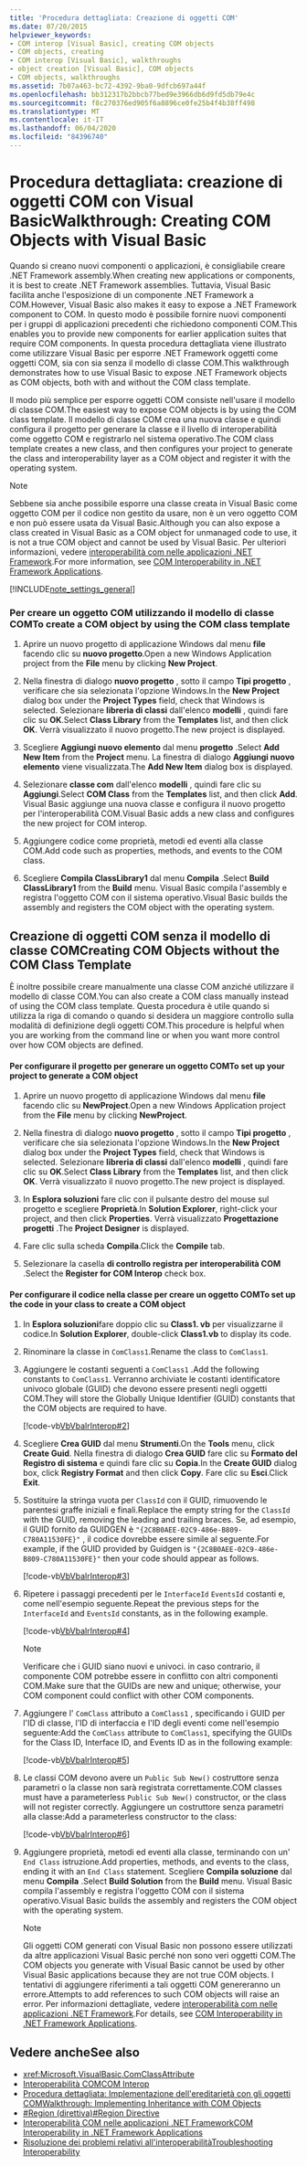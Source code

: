 ```yaml
---
title: 'Procedura dettagliata: Creazione di oggetti COM'
ms.date: 07/20/2015
helpviewer_keywords:
- COM interop [Visual Basic], creating COM objects
- COM objects, creating
- COM interop [Visual Basic], walkthroughs
- object creation [Visual Basic], COM objects
- COM objects, walkthroughs
ms.assetid: 7b07a463-bc72-4392-9ba0-9dfcb697a44f
ms.openlocfilehash: bb312317b2bbcb77bed9e3966db6d9fd5db79e4c
ms.sourcegitcommit: f8c270376ed905f6a8896ce0fe25b4f4b38ff498
ms.translationtype: MT
ms.contentlocale: it-IT
ms.lasthandoff: 06/04/2020
ms.locfileid: "84396740"
---
```

# <a name="walkthrough-creating-com-objects-with-visual-basic"></a><span data-ttu-id="c8ee0-102">Procedura dettagliata: creazione di oggetti COM con Visual Basic</span><span class="sxs-lookup"><span data-stu-id="c8ee0-102">Walkthrough: Creating COM Objects with Visual Basic</span></span>
<span data-ttu-id="c8ee0-103">Quando si creano nuovi componenti o applicazioni, è consigliabile creare .NET Framework assembly.</span><span class="sxs-lookup"><span data-stu-id="c8ee0-103">When creating new applications or components, it is best to create .NET Framework assemblies.</span></span> <span data-ttu-id="c8ee0-104">Tuttavia, Visual Basic facilita anche l'esposizione di un componente .NET Framework a COM.</span><span class="sxs-lookup"><span data-stu-id="c8ee0-104">However, Visual Basic also makes it easy to expose a .NET Framework component to COM.</span></span> <span data-ttu-id="c8ee0-105">In questo modo è possibile fornire nuovi componenti per i gruppi di applicazioni precedenti che richiedono componenti COM.</span><span class="sxs-lookup"><span data-stu-id="c8ee0-105">This enables you to provide new components for earlier application suites that require COM components.</span></span> <span data-ttu-id="c8ee0-106">In questa procedura dettagliata viene illustrato come utilizzare Visual Basic per esporre .NET Framework oggetti come oggetti COM, sia con sia senza il modello di classe COM.</span><span class="sxs-lookup"><span data-stu-id="c8ee0-106">This walkthrough demonstrates how to use Visual Basic to expose .NET Framework objects as COM objects, both with and without the COM class template.</span></span>  
  
 <span data-ttu-id="c8ee0-107">Il modo più semplice per esporre oggetti COM consiste nell'usare il modello di classe COM.</span><span class="sxs-lookup"><span data-stu-id="c8ee0-107">The easiest way to expose COM objects is by using the COM class template.</span></span> <span data-ttu-id="c8ee0-108">Il modello di classe COM crea una nuova classe e quindi configura il progetto per generare la classe e il livello di interoperabilità come oggetto COM e registrarlo nel sistema operativo.</span><span class="sxs-lookup"><span data-stu-id="c8ee0-108">The COM class template creates a new class, and then configures your project to generate the class and interoperability layer as a COM object and register it with the operating system.</span></span>  
  
> [!NOTE]
> <span data-ttu-id="c8ee0-109">Sebbene sia anche possibile esporre una classe creata in Visual Basic come oggetto COM per il codice non gestito da usare, non è un vero oggetto COM e non può essere usata da Visual Basic.</span><span class="sxs-lookup"><span data-stu-id="c8ee0-109">Although you can also expose a class created in Visual Basic as a COM object for unmanaged code to use, it is not a true COM object and cannot be used by Visual Basic.</span></span> <span data-ttu-id="c8ee0-110">Per ulteriori informazioni, vedere [interoperabilità com nelle applicazioni .NET Framework](com-interoperability-in-net-framework-applications.md).</span><span class="sxs-lookup"><span data-stu-id="c8ee0-110">For more information, see [COM Interoperability in .NET Framework Applications](com-interoperability-in-net-framework-applications.md).</span></span>  
  
[!INCLUDE[note_settings_general](~/includes/note-settings-general-md.md)]  
  
### <a name="to-create-a-com-object-by-using-the-com-class-template"></a><span data-ttu-id="c8ee0-111">Per creare un oggetto COM utilizzando il modello di classe COM</span><span class="sxs-lookup"><span data-stu-id="c8ee0-111">To create a COM object by using the COM class template</span></span>  
  
1. <span data-ttu-id="c8ee0-112">Aprire un nuovo progetto di applicazione Windows dal menu **file** facendo clic su **nuovo progetto**.</span><span class="sxs-lookup"><span data-stu-id="c8ee0-112">Open a new Windows Application project from the **File** menu by clicking **New Project**.</span></span>  
  
2. <span data-ttu-id="c8ee0-113">Nella finestra di dialogo **nuovo progetto** , sotto il campo **Tipi progetto** , verificare che sia selezionata l'opzione Windows.</span><span class="sxs-lookup"><span data-stu-id="c8ee0-113">In the **New Project** dialog box under the **Project Types** field, check that Windows is selected.</span></span> <span data-ttu-id="c8ee0-114">Selezionare **libreria di classi** dall'elenco **modelli** , quindi fare clic su **OK**.</span><span class="sxs-lookup"><span data-stu-id="c8ee0-114">Select **Class Library** from the **Templates** list, and then click **OK**.</span></span> <span data-ttu-id="c8ee0-115">Verrà visualizzato il nuovo progetto.</span><span class="sxs-lookup"><span data-stu-id="c8ee0-115">The new project is displayed.</span></span>  
  
3. <span data-ttu-id="c8ee0-116">Scegliere **Aggiungi nuovo elemento** dal menu **progetto** .</span><span class="sxs-lookup"><span data-stu-id="c8ee0-116">Select **Add New Item** from the **Project** menu.</span></span> <span data-ttu-id="c8ee0-117">La finestra di dialogo **Aggiungi nuovo elemento** viene visualizzata.</span><span class="sxs-lookup"><span data-stu-id="c8ee0-117">The **Add New Item** dialog box is displayed.</span></span>  
  
4. <span data-ttu-id="c8ee0-118">Selezionare **classe com** dall'elenco **modelli** , quindi fare clic su **Aggiungi**.</span><span class="sxs-lookup"><span data-stu-id="c8ee0-118">Select **COM Class** from the **Templates** list, and then click **Add**.</span></span> <span data-ttu-id="c8ee0-119">Visual Basic aggiunge una nuova classe e configura il nuovo progetto per l'interoperabilità COM.</span><span class="sxs-lookup"><span data-stu-id="c8ee0-119">Visual Basic adds a new class and configures the new project for COM interop.</span></span>  
  
5. <span data-ttu-id="c8ee0-120">Aggiungere codice come proprietà, metodi ed eventi alla classe COM.</span><span class="sxs-lookup"><span data-stu-id="c8ee0-120">Add code such as properties, methods, and events to the COM class.</span></span>  
  
6. <span data-ttu-id="c8ee0-121">Scegliere **Compila ClassLibrary1** dal menu **Compila** .</span><span class="sxs-lookup"><span data-stu-id="c8ee0-121">Select **Build ClassLibrary1** from the **Build** menu.</span></span> <span data-ttu-id="c8ee0-122">Visual Basic compila l'assembly e registra l'oggetto COM con il sistema operativo.</span><span class="sxs-lookup"><span data-stu-id="c8ee0-122">Visual Basic builds the assembly and registers the COM object with the operating system.</span></span>  
  
## <a name="creating-com-objects-without-the-com-class-template"></a><span data-ttu-id="c8ee0-123">Creazione di oggetti COM senza il modello di classe COM</span><span class="sxs-lookup"><span data-stu-id="c8ee0-123">Creating COM Objects without the COM Class Template</span></span>  
 <span data-ttu-id="c8ee0-124">È inoltre possibile creare manualmente una classe COM anziché utilizzare il modello di classe COM.</span><span class="sxs-lookup"><span data-stu-id="c8ee0-124">You can also create a COM class manually instead of using the COM class template.</span></span> <span data-ttu-id="c8ee0-125">Questa procedura è utile quando si utilizza la riga di comando o quando si desidera un maggiore controllo sulla modalità di definizione degli oggetti COM.</span><span class="sxs-lookup"><span data-stu-id="c8ee0-125">This procedure is helpful when you are working from the command line or when you want more control over how COM objects are defined.</span></span>  
  
#### <a name="to-set-up-your-project-to-generate-a-com-object"></a><span data-ttu-id="c8ee0-126">Per configurare il progetto per generare un oggetto COM</span><span class="sxs-lookup"><span data-stu-id="c8ee0-126">To set up your project to generate a COM object</span></span>  
  
1. <span data-ttu-id="c8ee0-127">Aprire un nuovo progetto di applicazione Windows dal menu **file** facendo clic su **NewProject**.</span><span class="sxs-lookup"><span data-stu-id="c8ee0-127">Open a new Windows Application project from the **File** menu by clicking **NewProject**.</span></span>  
  
2. <span data-ttu-id="c8ee0-128">Nella finestra di dialogo **nuovo progetto** , sotto il campo **Tipi progetto** , verificare che sia selezionata l'opzione Windows.</span><span class="sxs-lookup"><span data-stu-id="c8ee0-128">In the **New Project** dialog box under the **Project Types** field, check that Windows is selected.</span></span> <span data-ttu-id="c8ee0-129">Selezionare **libreria di classi** dall'elenco **modelli** , quindi fare clic su **OK**.</span><span class="sxs-lookup"><span data-stu-id="c8ee0-129">Select **Class Library** from the **Templates** list, and then click **OK**.</span></span> <span data-ttu-id="c8ee0-130">Verrà visualizzato il nuovo progetto.</span><span class="sxs-lookup"><span data-stu-id="c8ee0-130">The new project is displayed.</span></span>  
  
3. <span data-ttu-id="c8ee0-131">In **Esplora soluzioni** fare clic con il pulsante destro del mouse sul progetto e scegliere **Proprietà**.</span><span class="sxs-lookup"><span data-stu-id="c8ee0-131">In **Solution Explorer**, right-click your project, and then click **Properties**.</span></span> <span data-ttu-id="c8ee0-132">Verrà visualizzato **Progettazione progetti** .</span><span class="sxs-lookup"><span data-stu-id="c8ee0-132">The **Project Designer** is displayed.</span></span>  
  
4. <span data-ttu-id="c8ee0-133">Fare clic sulla scheda **Compila**.</span><span class="sxs-lookup"><span data-stu-id="c8ee0-133">Click the **Compile** tab.</span></span>  
  
5. <span data-ttu-id="c8ee0-134">Selezionare la casella **di controllo registra per interoperabilità COM** .</span><span class="sxs-lookup"><span data-stu-id="c8ee0-134">Select the **Register for COM Interop** check box.</span></span>  
  
#### <a name="to-set-up-the-code-in-your-class-to-create-a-com-object"></a><span data-ttu-id="c8ee0-135">Per configurare il codice nella classe per creare un oggetto COM</span><span class="sxs-lookup"><span data-stu-id="c8ee0-135">To set up the code in your class to create a COM object</span></span>  
  
1. <span data-ttu-id="c8ee0-136">In **Esplora soluzioni**fare doppio clic su **Class1. vb** per visualizzarne il codice.</span><span class="sxs-lookup"><span data-stu-id="c8ee0-136">In **Solution Explorer**, double-click **Class1.vb** to display its code.</span></span>  
  
2. <span data-ttu-id="c8ee0-137">Rinominare la classe in `ComClass1`.</span><span class="sxs-lookup"><span data-stu-id="c8ee0-137">Rename the class to `ComClass1`.</span></span>  
  
3. <span data-ttu-id="c8ee0-138">Aggiungere le costanti seguenti a `ComClass1` .</span><span class="sxs-lookup"><span data-stu-id="c8ee0-138">Add the following constants to `ComClass1`.</span></span> <span data-ttu-id="c8ee0-139">Verranno archiviate le costanti identificatore univoco globale (GUID) che devono essere presenti negli oggetti COM.</span><span class="sxs-lookup"><span data-stu-id="c8ee0-139">They will store the Globally Unique Identifier (GUID) constants that the COM objects are required to have.</span></span>  
  
     [!code-vb[VbVbalrInterop#2](~/samples/snippets/visualbasic/VS_Snippets_VBCSharp/VbVbalrInterop/VB/Class1.vb#2)]  
  
4. <span data-ttu-id="c8ee0-140">Scegliere **Crea GUID** dal menu **Strumenti**.</span><span class="sxs-lookup"><span data-stu-id="c8ee0-140">On the **Tools** menu, click **Create Guid**.</span></span> <span data-ttu-id="c8ee0-141">Nella finestra di dialogo **Crea GUID** fare clic su **Formato del Registro di sistema** e quindi fare clic su **Copia**.</span><span class="sxs-lookup"><span data-stu-id="c8ee0-141">In the **Create GUID** dialog box, click **Registry Format** and then click **Copy**.</span></span> <span data-ttu-id="c8ee0-142">Fare clic su **Esci**.</span><span class="sxs-lookup"><span data-stu-id="c8ee0-142">Click **Exit**.</span></span>  
  
5. <span data-ttu-id="c8ee0-143">Sostituire la stringa vuota per `ClassId` con il GUID, rimuovendo le parentesi graffe iniziali e finali.</span><span class="sxs-lookup"><span data-stu-id="c8ee0-143">Replace the empty string for the `ClassId` with the GUID, removing the leading and trailing braces.</span></span> <span data-ttu-id="c8ee0-144">Se, ad esempio, il GUID fornito da GUIDGEN è `"{2C8B0AEE-02C9-486e-B809-C780A11530FE}"` , il codice dovrebbe essere simile al seguente.</span><span class="sxs-lookup"><span data-stu-id="c8ee0-144">For example, if the GUID provided by Guidgen is `"{2C8B0AEE-02C9-486e-B809-C780A11530FE}"` then your code should appear as follows.</span></span>  
  
     [!code-vb[VbVbalrInterop#3](~/samples/snippets/visualbasic/VS_Snippets_VBCSharp/VbVbalrInterop/VB/Class1.vb#3)]  
  
6. <span data-ttu-id="c8ee0-145">Ripetere i passaggi precedenti per le `InterfaceId` `EventsId` costanti e, come nell'esempio seguente.</span><span class="sxs-lookup"><span data-stu-id="c8ee0-145">Repeat the previous steps for the `InterfaceId` and `EventsId` constants, as in the following example.</span></span>  
  
     [!code-vb[VbVbalrInterop#4](~/samples/snippets/visualbasic/VS_Snippets_VBCSharp/VbVbalrInterop/VB/Class1.vb#4)]  
  
    > [!NOTE]
    > <span data-ttu-id="c8ee0-146">Verificare che i GUID siano nuovi e univoci. in caso contrario, il componente COM potrebbe essere in conflitto con altri componenti COM.</span><span class="sxs-lookup"><span data-stu-id="c8ee0-146">Make sure that the GUIDs are new and unique; otherwise, your COM component could conflict with other COM components.</span></span>  
  
7. <span data-ttu-id="c8ee0-147">Aggiungere l' `ComClass` attributo a `ComClass1` , specificando i GUID per l'ID di classe, l'ID di interfaccia e l'ID degli eventi come nell'esempio seguente:</span><span class="sxs-lookup"><span data-stu-id="c8ee0-147">Add the `ComClass` attribute to `ComClass1`, specifying the GUIDs for the Class ID, Interface ID, and Events ID as in the following example:</span></span>  
  
     [!code-vb[VbVbalrInterop#5](~/samples/snippets/visualbasic/VS_Snippets_VBCSharp/VbVbalrInterop/VB/Class1.vb#5)]  
  
8. <span data-ttu-id="c8ee0-148">Le classi COM devono avere un `Public Sub New()` costruttore senza parametri o la classe non sarà registrata correttamente.</span><span class="sxs-lookup"><span data-stu-id="c8ee0-148">COM classes must have a parameterless `Public Sub New()` constructor, or the class will not register correctly.</span></span> <span data-ttu-id="c8ee0-149">Aggiungere un costruttore senza parametri alla classe:</span><span class="sxs-lookup"><span data-stu-id="c8ee0-149">Add a parameterless constructor to the class:</span></span>  
  
     [!code-vb[VbVbalrInterop#6](~/samples/snippets/visualbasic/VS_Snippets_VBCSharp/VbVbalrInterop/VB/Class1.vb#6)]  
  
9. <span data-ttu-id="c8ee0-150">Aggiungere proprietà, metodi ed eventi alla classe, terminando con un' `End Class` istruzione.</span><span class="sxs-lookup"><span data-stu-id="c8ee0-150">Add properties, methods, and events to the class, ending it with an `End Class` statement.</span></span> <span data-ttu-id="c8ee0-151">Scegliere **Compila soluzione** dal menu **Compila** .</span><span class="sxs-lookup"><span data-stu-id="c8ee0-151">Select **Build Solution** from the **Build** menu.</span></span> <span data-ttu-id="c8ee0-152">Visual Basic compila l'assembly e registra l'oggetto COM con il sistema operativo.</span><span class="sxs-lookup"><span data-stu-id="c8ee0-152">Visual Basic builds the assembly and registers the COM object with the operating system.</span></span>  
  
    > [!NOTE]
    > <span data-ttu-id="c8ee0-153">Gli oggetti COM generati con Visual Basic non possono essere utilizzati da altre applicazioni Visual Basic perché non sono veri oggetti COM.</span><span class="sxs-lookup"><span data-stu-id="c8ee0-153">The COM objects you generate with Visual Basic cannot be used by other Visual Basic applications because they are not true COM objects.</span></span> <span data-ttu-id="c8ee0-154">I tentativi di aggiungere riferimenti a tali oggetti COM genereranno un errore.</span><span class="sxs-lookup"><span data-stu-id="c8ee0-154">Attempts to add references to such COM objects will raise an error.</span></span> <span data-ttu-id="c8ee0-155">Per informazioni dettagliate, vedere [interoperabilità com nelle applicazioni .NET Framework](com-interoperability-in-net-framework-applications.md).</span><span class="sxs-lookup"><span data-stu-id="c8ee0-155">For details, see [COM Interoperability in .NET Framework Applications](com-interoperability-in-net-framework-applications.md).</span></span>  
  
## <a name="see-also"></a><span data-ttu-id="c8ee0-156">Vedere anche</span><span class="sxs-lookup"><span data-stu-id="c8ee0-156">See also</span></span>

- <xref:Microsoft.VisualBasic.ComClassAttribute>
- [<span data-ttu-id="c8ee0-157">Interoperabilità COM</span><span class="sxs-lookup"><span data-stu-id="c8ee0-157">COM Interop</span></span>](index.md)
- [<span data-ttu-id="c8ee0-158">Procedura dettagliata: Implementazione dell'ereditarietà con gli oggetti COM</span><span class="sxs-lookup"><span data-stu-id="c8ee0-158">Walkthrough: Implementing Inheritance with COM Objects</span></span>](walkthrough-implementing-inheritance-with-com-objects.md)
- [<span data-ttu-id="c8ee0-159">#Region (direttiva)</span><span class="sxs-lookup"><span data-stu-id="c8ee0-159">#Region Directive</span></span>](../../language-reference/directives/region-directive.md)
- [<span data-ttu-id="c8ee0-160">Interoperabilità COM nelle applicazioni .NET Framework</span><span class="sxs-lookup"><span data-stu-id="c8ee0-160">COM Interoperability in .NET Framework Applications</span></span>](com-interoperability-in-net-framework-applications.md)
- [<span data-ttu-id="c8ee0-161">Risoluzione dei problemi relativi all'interoperabilità</span><span class="sxs-lookup"><span data-stu-id="c8ee0-161">Troubleshooting Interoperability</span></span>](troubleshooting-interoperability.md)
